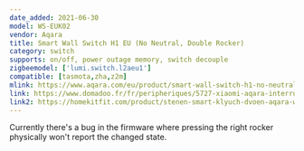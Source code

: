 ```yaml
---
date_added: 2021-06-30
model: WS-EUK02
vendor: Aqara
title: Smart Wall Switch H1 EU (No Neutral, Double Rocker)
category: switch
supports: on/off, power outage memory, switch decouple
zigbeemodel: ['lumi.switch.l2aeu1']
compatible: [tasmota,zha,z2m]
mlink: https://www.aqara.com/eu/product/smart-wall-switch-h1-no-neutral
link: https://www.domadoo.fr/fr/peripheriques/5727-xiaomi-aqara-interrupteur-mural-double-intelligent-h1-zigbee-30-sans-neutre-6970504214781.html
link2: https://homekitfit.com/product/stenen-smart-klyuch-dvoen-aqara-wall-switch-h1-eu-no-neutral
---
```

Currently there's a bug in the firmware where pressing the right rocker physically won't report the changed state.
